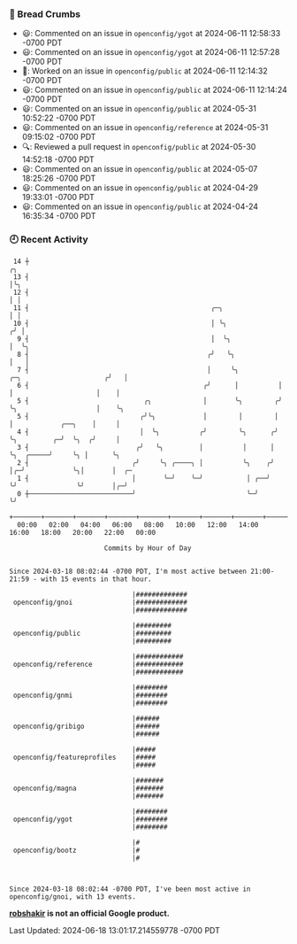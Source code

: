 ### 🍞 Bread Crumbs

 * 😃: Commented on an issue in `openconfig/ygot` at 2024-06-11 12:58:33 -0700 PDT
 * 😃: Commented on an issue in `openconfig/ygot` at 2024-06-11 12:57:28 -0700 PDT
 * 👀: Worked on an issue in `openconfig/public` at 2024-06-11 12:14:32 -0700 PDT
 * 😃: Commented on an issue in `openconfig/public` at 2024-06-11 12:14:24 -0700 PDT
 * 😃: Commented on an issue in `openconfig/public` at 2024-05-31 10:52:22 -0700 PDT
 * 😃: Commented on an issue in `openconfig/reference` at 2024-05-31 09:15:02 -0700 PDT
 * 🔍: Reviewed a pull request in  `openconfig/public` at 2024-05-30 14:52:18 -0700 PDT
 * 😃: Commented on an issue in `openconfig/public` at 2024-05-07 18:25:26 -0700 PDT
 * 😃: Commented on an issue in `openconfig/public` at 2024-04-29 19:33:01 -0700 PDT
 * 😃: Commented on an issue in `openconfig/public` at 2024-04-24 16:35:34 -0700 PDT

### 🕘 Recent Activity
```
 14 ┼                                                                                         ╭╮
 13 ┤                                                                                         │╰╮
 12 ┤                                                                                         │ │
 11 ┤                                              ╭─╮                                        │ │
 10 ┤                                              │ ╰╮                                      ╭╯ │
  9 ┤                                              │  ╰╮                                     │  ╰╮
  8 ┤                                             ╭╯   ╰╮                                    │   │
  7 ┤                                             │     ╰╮          ╭─╮                     ╭╯   │
  6 ┤                                            ╭╯      │          │ │                     │    │
  5 ┤                             ╭╮             │       ╰╮        ╭╯ ╰╮                    │    ╰╮
  5 ┤                            ╭╯╰╮            │        │        │   │            ╭──╮    │     │
  4 ┤                            │  ╰╮          ╭╯        ╰╮      ╭╯   ╰╮         ╭─╯  ╰╮  ╭╯     │
  3 ┤                           ╭╯   ╰╮         │          │      │     ╰╮  ╭─────╯     ╰╮ │      ╰╮
  2 ┤                          ╭╯     ╰╮ ╭────╮ │          ╰╮    ╭╯      │╭─╯            ╰╮│       │  ╭─
  1 ┤                          │       ╰─╯    ╰─╯           │ ╭──╯       ╰╯               ╰╯       │╭─╯
  0 ┼──────────────────────────╯                            ╰─╯                                    ╰╯
    +───────+───────+───────+───────+───────+───────+───────+───────+───────+───────+───────+───────+────
  00:00   02:00   04:00   06:00   08:00   10:00   12:00   14:00   16:00   18:00   20:00   22:00   00:00   

						Commits by Hour of Day


Since 2024-03-18 08:02:44 -0700 PDT, I'm most active between 21:00-21:59 - with 15 events in that hour.

```



```
                               |#############
 openconfig/gnoi               |#############
                               |#############

                               |#########
 openconfig/public             |#########
                               |#########

                               |############
 openconfig/reference          |############
                               |############

                               |########
 openconfig/gnmi               |########
                               |########

                               |######
 openconfig/gribigo            |######
                               |######

                               |#####
 openconfig/featureprofiles    |#####
                               |#####

                               |#######
 openconfig/magna              |#######
                               |#######

                               |########
 openconfig/ygot               |########
                               |########

                               |#
 openconfig/bootz              |#
                               |#



Since 2024-03-18 08:02:44 -0700 PDT, I've been most active in openconfig/gnoi, with 13 events.

```
**[robshakir](mailto:robjs@google.com) is not an official Google product.**  


Last Updated: 2024-06-18 13:01:17.214559778 -0700 PDT
